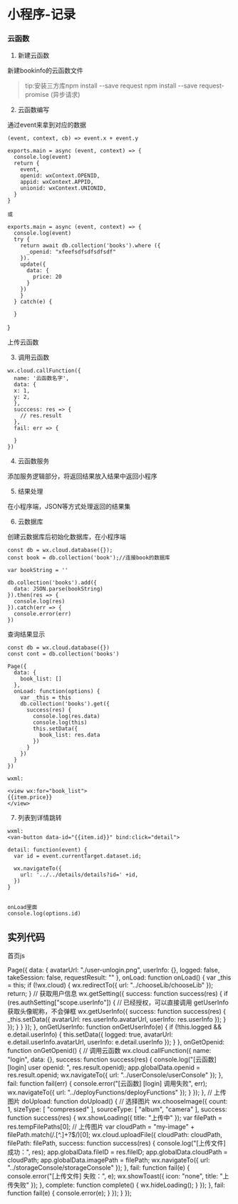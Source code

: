 # 小程序-记录

### 云函数

1. 新建云函数

新建bookinfo的云函数文件

> tip:安装三方库npm install --save request npm install --save request-promise (异步请求)

2. 云函数编写

通过event来拿到对应的数据
```
(event, context, cb) => event.x + event.y

exports.main = async (event, context) => {
  console.log(event)
  return {
    event,
    openid: wxContext.OPENID,
    appid: wxContext.APPID,
    unionid: wxContext.UNIONID,
  }
}

或

exports.main = async (event, context) => {
  console.log(event)
  try {
    return await db.collection('books').where ({
      _openid: "xfeefsdfsdfsdfsdf"
    }).
    update({
      data: {
        price: 20
      }
    })
    }
  } catch(e) {
    
  }
 ``` 
}

上传云函数

3. 调用云函数
```
wx.cloud.callFunction({
  name: '云函数名字',
  data: {
  x: 1,
  y: 2,
  },
  succcess: res => {
    // res.result
  },
  fail: err => {
  
  }
})
```
4. 云函数服务

添加服务逻辑部分，将返回结果放入结果中返回小程序

5. 结果处理

在小程序端，JSON等方式处理返回的结果集

6. 云数据库

创建云数据库后初始化数据库，在小程序端
```
const db = wx.cloud.database({});
const book = db.collection('book');//连接book的数据库

var bookString = ''

db.collection('books').add({
  data: JSON.parse(bookString)
}).then(res => {
  console.log(res)
}).catch(err => {
  console.error(err)
})
```
查询结果显示
```
const db = wx.cloud.database({})
const cont = db.collection('books')

Page({
  data: {
    book_list: []
  },
  onLoad: function(options) {
    var _this = this
    db.collection('books').get({
      success(res) {
        console.log(res.data)
        console.log(this)
        this.setData({
          book_list: res.data
        })
      }
    })
  }
})

wxml:

<view wx:for="book_list">
{{item.price}}
</view>
```

7. 列表到详情跳转
```
wxml:
<van-button data-id="{{item.id}}" bind:click="detail">
  
detail: function(event) {
  var id = event.currentTarget.dataset.id;
  
  wx.navigateTo({
    url: '../../details/details?id=' +id,
  })
}


onLoad里面
console.log(options.id)
```


## 实列代码

首页js

Page({
    data: {
        avatarUrl: "./user-unlogin.png",
        userInfo: {},
        logged: false,
        takeSession: false,
        requestResult: ""
    },
    onLoad: function onLoad() {
        var _this = this;
        if (!wx.cloud) {
            wx.redirectTo({
                url: "../chooseLib/chooseLib"
            });
            return;
        }
        // 获取用户信息
        wx.getSetting({
            success: function success(res) {
                if (res.authSetting["scope.userInfo"]) {
                    // 已经授权，可以直接调用 getUserInfo 获取头像昵称，不会弹框
                    wx.getUserInfo({
                        success: function success(res) {
                            _this.setData({
                                avatarUrl: res.userInfo.avatarUrl,
                                userInfo: res.userInfo
                            });
                        }
                    });
                }
            }
        });
    },
    onGetUserInfo: function onGetUserInfo(e) {
        if (!this.logged && e.detail.userInfo) {
            this.setData({
                logged: true,
                avatarUrl: e.detail.userInfo.avatarUrl,
                userInfo: e.detail.userInfo
            });
        }
    },
    onGetOpenid: function onGetOpenid() {
        // 调用云函数
        wx.cloud.callFunction({
            name: "login",
            data: {},
            success: function success(res) {
                console.log("[云函数] [login] user openid: ", res.result.openid);
                app.globalData.openid = res.result.openid;
                wx.navigateTo({
                    url: "../userConsole/userConsole"
                });
            },
            fail: function fail(err) {
                console.error("[云函数] [login] 调用失败", err);
                wx.navigateTo({
                    url: "../deployFunctions/deployFunctions"
                });
            }
        });
    },
    // 上传图片
    doUpload: function doUpload() {
        // 选择图片
        wx.chooseImage({
            count: 1,
            sizeType: [ "compressed" ],
            sourceType: [ "album", "camera" ],
            success: function success(res) {
                wx.showLoading({
                    title: "上传中"
                });
                var filePath = res.tempFilePaths[0];
                // 上传图片
                                var cloudPath = "my-image" + filePath.match(/\.[^.]+?$/)[0];
                wx.cloud.uploadFile({
                    cloudPath: cloudPath,
                    filePath: filePath,
                    success: function success(res) {
                        console.log("[上传文件] 成功：", res);
                        app.globalData.fileID = res.fileID;
                        app.globalData.cloudPath = cloudPath;
                        app.globalData.imagePath = filePath;
                        wx.navigateTo({
                            url: "../storageConsole/storageConsole"
                        });
                    },
                    fail: function fail(e) {
                        console.error("[上传文件] 失败：", e);
                        wx.showToast({
                            icon: "none",
                            title: "上传失败"
                        });
                    },
                    complete: function complete() {
                        wx.hideLoading();
                    }
                });
            },
            fail: function fail(e) {
                console.error(e);
            }
        });
    }
});
